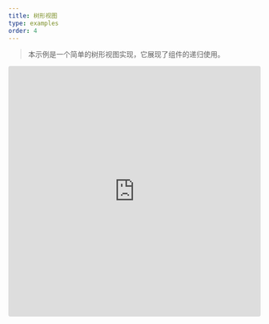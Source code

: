 ```yaml
---
title: 树形视图
type: examples
order: 4
---
```


> 本示例是一个简单的树形视图实现，它展现了组件的递归使用。

<iframe src="https://codesandbox.io/embed/github/vuejs/v2.vuejs.rg/tree/master/src/v2/examples/vue-20-tree-view?codemirror=1&hidedevtools=1&hidenavigation=1&theme=light" style="width:100%; height:500px; border:0; border-radius: 4px; overflow:hidden;" title="vue-20-template-compilation" allow="geolocation; microphone; camera; midi; vr; accelerometer; gyroscope; payment; ambient-light-sensor; encrypted-media; usb" sandbox="allow-modals allow-forms allow-popups allow-scripts allow-same-origin"></iframe>
